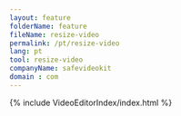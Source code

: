 ```yaml
---
layout: feature
folderName: feature
fileName: resize-video
permalink: /pt/resize-video
lang: pt
tool: resize-video
companyName: safevideokit
domain : com
---
```


{% include VideoEditorIndex/index.html %}

   